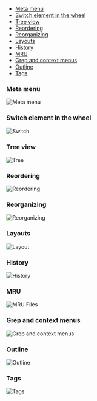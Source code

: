 <!-- vim: set filetype=markdown: -->


<!-- vim-markdown-toc GFM -->

* [Meta menu](#meta-menu)
* [Switch element in the wheel](#switch-element-in-the-wheel)
* [Tree view](#tree-view)
* [Reordering](#reordering)
* [Reorganizing](#reorganizing)
* [Layouts](#layouts)
* [History](#history)
* [MRU](#mru)
* [Grep and context menus](#grep-and-context-menus)
* [Outline](#outline)
* [Tags](#tags)

<!-- vim-markdown-toc -->

### Meta menu

![Meta menu](screencast/menu-meta.gif)

### Switch element in the wheel

![Switch](screencast/switch.gif)

### Tree view

![Tree](screencast/tree.gif)

### Reordering

![Reordering](screencast/reordering.gif)

### Reorganizing

![Reorganizing](screencast/reorganizing.gif)

### Layouts

![Layout](screencast/layout.gif)

### History

![History](screencast/history.gif)

### MRU

![MRU Files](screencast/mru-files.gif)

### Grep and context menus

![Grep and context menus](screencast/grep-context.gif)

### Outline

![Outline](screencast/outline.gif)

### Tags

![Tags](screencast/tags.gif)

